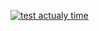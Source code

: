 [![test actualy time](https://github.com/North-ind/hello_app_andrey/actions/workflows/tests.yml/badge.svg?event=check_run)](https://github.com/North-ind/hello_app_andrey/actions/workflows/tests.yml)
